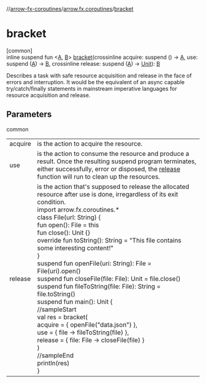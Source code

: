 //[arrow-fx-coroutines](../../index.md)/[arrow.fx.coroutines](index.md)/[bracket](bracket.md)

# bracket

[common]\
inline suspend fun &lt;[A](bracket.md), [B](bracket.md)&gt; [bracket](bracket.md)(crossinline acquire: suspend () -&gt; [A](bracket.md), use: suspend ([A](bracket.md)) -&gt; [B](bracket.md), crossinline release: suspend ([A](bracket.md)) -&gt; [Unit](https://kotlinlang.org/api/latest/jvm/stdlib/kotlin/-unit/index.html)): [B](bracket.md)

Describes a task with safe resource acquisition and release in the face of errors and interruption. It would be the equivalent of an async capable try/catch/finally statements in mainstream imperative languages for resource acquisition and release.

## Parameters

common

| | |
|---|---|
| acquire | is the action to acquire the resource. |
| use | is the action to consume the resource and produce a result. Once the resulting suspend program terminates, either successfully, error or disposed, the [release](bracket.md) function will run to clean up the resources. |
| release | is the action that's supposed to release the allocated resource after use is done, irregardless of its exit condition.<br>import arrow.fx.coroutines.*<br>class File(url: String) {<br>  fun open(): File = this<br>  fun close(): Unit {}<br>  override fun toString(): String = "This file contains some interesting content!"<br>}<br>suspend fun openFile(uri: String): File = File(uri).open()<br>suspend fun closeFile(file: File): Unit = file.close()<br>suspend fun fileToString(file: File): String = file.toString()<br>suspend fun main(): Unit {<br>  //sampleStart<br>  val res = bracket(<br>    acquire = { openFile("data.json") },<br>    use = { file -&gt; fileToString(file) },<br>    release = { file: File -&gt; closeFile(file) }<br>  )<br>  //sampleEnd<br>  println(res)<br>}<!--- KNIT example-bracket-01.kt --> |
